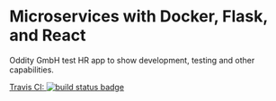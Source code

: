 # Microservices with Docker, Flask, and React

Oddity GmbH test HR app to show development, testing and other capabilities.

[Travis CI:
	![build status badge](https://travis-ci.org/EmEmGee/oddityhr.svg?branch=master)](https://travis-ci.com/EmEmGee/oddityhr)

